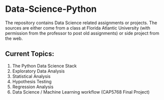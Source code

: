 # Data-Science-Python

The repository contains Data Science related assignments or projects. The sources are either come from a class at Florida Atlantic University (with permission from the professor to post old assignments) or side project from the web. 


## Current Topics:
1. The Python Data Science Stack
2. Exploratory Data Analysis
3. Statistical Analysis
4. Hypothesis Testing
5. Regression Analysis
6. Data Science / Machine Learning workflow (CAP5768 Final Project)